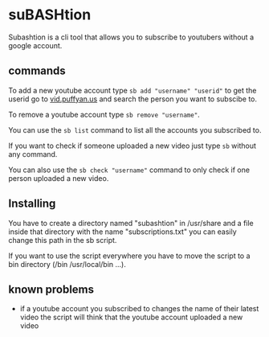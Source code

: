 # suBASHtion

Subashtion is a cli tool that allows you to subscribe to youtubers without a google account.

## commands

To add a new youtube account type `sb add "username" "userid"` to get the userid
go to [vid.puffyan.us](https://vid.puffyan.us) and search the person you want
to subscibe to.

To remove a youtube account type `sb remove "username"`.

You can use the `sb list` command to list all the accounts you subscribed to.

If you want to check if someone uploaded a new video just type `sb` without any
command.

You can also use the `sb check "username"` command to only check if one person 
uploaded a new video.

## Installing

You have to create a directory named "subashtion" in /usr/share and a file inside that 
directory with the name "subscriptions.txt" you can easily change this path in the sb script.

If you want to use the script everywhere you have to move the script to a bin directory (/bin /usr/local/bin ...).

## known problems

- if a youtube account you subscribed to changes the name of their latest video the script will think that the youtube account uploaded a new video
